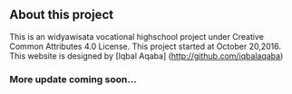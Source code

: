 ## About this project

This is an widyawisata vocational highschool project under Creative Common Attributes 4.0 License. This project started at October 20,2016.
This website is designed by [Iqbal Aqaba] (http://github.com/iqbalaqaba)
### More update coming soon...


